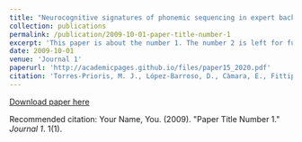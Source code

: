 ```yaml
---
title: "Neurocognitive signatures of phonemic sequencing in expert backward speakers"
collection: publications
permalink: /publication/2009-10-01-paper-title-number-1
excerpt: 'This paper is about the number 1. The number 2 is left for future work.'
date: 2009-10-01
venue: 'Journal 1'
paperurl: 'http://academicpages.github.io/files/paper15_2020.pdf'
citation: 'Torres-Prioris, M. J., López-Barroso, D., Càmara, E., Fittipaldi, S., Sedeño, L., Ibáñez, A., ... & García, A. M. (2020). Neurocognitive signatures of phonemic sequencing in expert backward speakers. Scientific reports, 10(1), 1-17.; <i>Journal 1</i>. 1(1).'
---
```



[Download paper here](http://academicpages.github.io/files/paper15_2020.pdf)

Recommended citation: Your Name, You. (2009). "Paper Title Number 1." <i>Journal 1</i>. 1(1).
